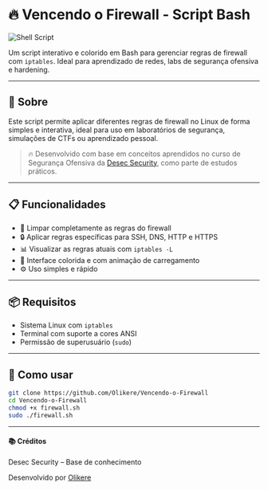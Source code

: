 # 🔥 Vencendo o Firewall - Script Bash

![Shell Script](https://img.shields.io/badge/bash-shell-red?logo=gnubash&style=flat-square)

Um script interativo e colorido em Bash para gerenciar regras de firewall com `iptables`. Ideal para aprendizado de redes, labs de segurança ofensiva e hardening.

---

## 📜 Sobre

Este script permite aplicar diferentes regras de firewall no Linux de forma simples e interativa, ideal para uso em laboratórios de segurança, simulações de CTFs ou aprendizado pessoal.

> 🔥 Desenvolvido com base em conceitos aprendidos no curso de Segurança Ofensiva da [Desec Security](https://www.desecsecurity.com/), como parte de estudos práticos.

---

## 📋 Funcionalidades

- 🧹 Limpar completamente as regras do firewall
- 🔒 Aplicar regras específicas para SSH, DNS, HTTP e HTTPS
- 📊 Visualizar as regras atuais com `iptables -L`
- 🎨 Interface colorida e com animação de carregamento
- ⚙️ Uso simples e rápido

---

## 📦 Requisitos

- Sistema Linux com `iptables`
- Terminal com suporte a cores ANSI
- Permissão de superusuário (`sudo`)

---

## 🚀 Como usar

```bash
git clone https://github.com/Olikere/Vencendo-o-Firewall
cd Vencendo-o-Firewall
chmod +x firewall.sh
sudo ./firewall.sh
```

---

#### 📚 Créditos

Desec Security – Base de conhecimento

Desenvolvido por [Olikere](https://github.com/Olikere/)
